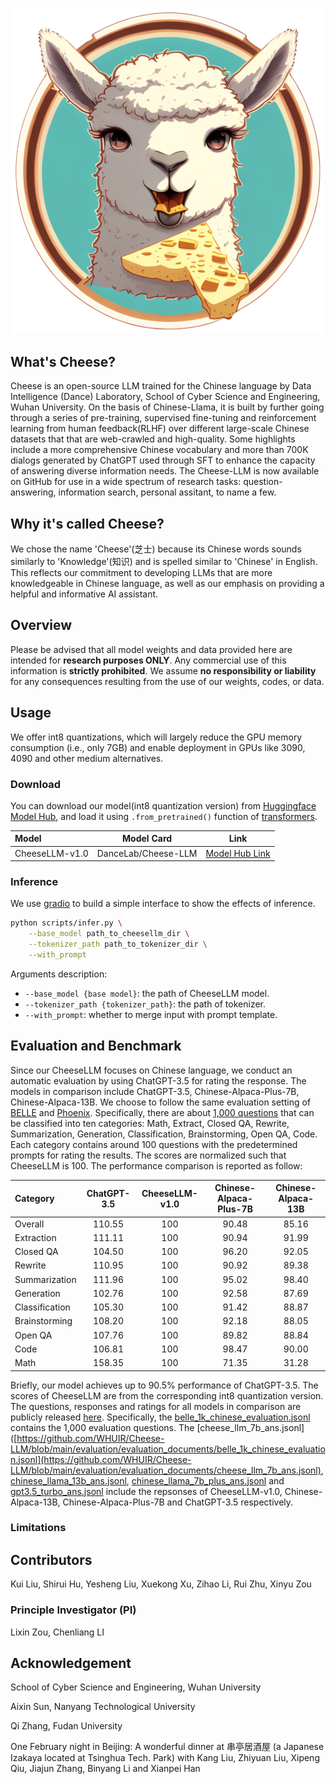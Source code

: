 <p align="center">
<img width="500px" alt="Project Cheese-LLM" src="https://github.com/WHUIR/Cheese-LLM/blob/00b10df37b31aa923cfc0faad175dca64490d41b/Cheese.png">
</p>

## What's Cheese?
Cheese is an open-source LLM trained for the Chinese language by Data Intelligence (Dance) Laboratory, School of Cyber Science and Engineering, Wuhan University. 
On the basis of Chinese-Llama, it is built by further going through a series of pre-training, supervised fine-tuning and reinforcement learning from human feedback(RLHF) over different large-scale Chinese datasets that that are web-crawled and high-quality.
Some highlights include a more comprehensive Chinese vocabulary and more than 700K dialogs generated by ChatGPT used through SFT to enhance the capacity of answering diverse information needs. 
The Cheese-LLM is now available on GitHub for use in a wide spectrum of research tasks: question-answering, information search, personal assitant, to name a few.


## Why it's called Cheese?
We chose the name 'Cheese'(芝士) because its Chinese words sounds similarly to 'Knowledge'(知识) and is spelled similar to 'Chinese' in English. This reflects our commitment to developing LLMs that are more knowledgeable in Chinese language, as well as our emphasis on providing a helpful and informative AI assistant.

## Overview
Please be advised that all model weights and data provided here are intended for **research purposes ONLY**. Any commercial use of this information is **strictly prohibited**. We assume **no responsibility or liability** for any consequences resulting from the use of our weights, codes, or data.

## Usage 
We offer int8 quantizations, which will largely reduce the GPU memory consumption (i.e., only 7GB) and enable deployment in GPUs like 3090, 4090 and other medium alternatives.

### Download

You can download our model(int8 quantization version) from [Huggingface Model Hub](https://huggingface.co/models), and load it using `.from_pretrained()` function of [transformers](https://github.com/huggingface/transformers). 

| Model          | Model Card          | Link                                                         |
| :------------- | ------------------- | ------------------------------------------------------------ |
| CheeseLLM-v1.0 | DanceLab/Cheese-LLM | [Model Hub Link](https://huggingface.co/DanceLab/cheese-llm-v1) |

### Inference

We use [gradio](https://github.com/gradio-app/gradio) to build a simple interface to show the effects of inference.

```bash
python scripts/infer.py \
    --base_model path_to_cheesellm_dir \
    --tokenizer_path path_to_tokenizer_dir \
    --with_prompt
```

Arguments description:

- `--base_model {base model}`: the path of CheeseLLM model.
- `--tokenizer_path {tokenizer_path}`: the path of tokenizer.
- `--with_prompt`: whether to merge input with prompt template.


## Evaluation and Benchmark
Since our CheeseLLM focuses on Chinese language, we conduct an automatic evaluation by using ChatGPT-3.5 for rating the response. The models in comparison include ChatGPT-3.5, Chinese-Alpaca-Plus-7B, Chinese-Alpaca-13B. We choose to follow the same evaluation setting of [BELLE](https://github.com/LianjiaTech/BELLE/tree/main/eval) and [Phoenix](https://github.com/FreedomIntelligence/LLMZoo). Specifically, there are about [1,000 questions](https://github.com/WHUIR/Cheese-LLM/blob/main/evaluation/evaluation_documents/belle_1k_chinese_evaluation.jsonl) that can be classified into ten categories: Math, Extract, Closed QA, Rewrite, Summarization, Generation, Classification, Brainstorming, Open QA, Code. Each category contains around 100 questions with the predetermined prompts for rating the results. The scores are normalized such that CheeseLLM is 100. The performance comparison is reported as follow:

| Category | ChatGPT-3.5 |  CheeseLLM-v1.0  | Chinese-Alpaca-Plus-7B | Chinese-Alpaca-13B |
| :-------- | :------: | :----------: | :----------------: | :-----------------------: |
| Overall | 110.55 | 100 | 90.48 | 85.16 |
| Extraction | 111.11 | 100 | 90.94 | 91.99 |
| Closed QA | 104.50 | 100 | 96.20 | 92.05 |
| Rewrite | 110.95 | 100 | 90.92 | 89.38 |
| Summarization | 111.96 | 100 | 95.02 | 98.40 |
| Generation | 102.76 | 100 | 92.58 | 87.69 |
| Classification | 105.30 | 100 | 91.42 | 88.87 |
| Brainstorming | 108.20 | 100 | 92.18 | 88.05 |
| Open QA | 107.76 | 100 | 89.82 | 88.84 |
| Code | 106.81 | 100 | 98.47 | 90.00 |
| Math | 158.35 | 100 | 71.35 | 31.28 |

Briefly, our model achieves up to 90.5% performance of ChatGPT-3.5. The scores of CheeseLLM are from the corresponding int8 quantization version. 
The questions, responses and ratings for all models in comparison are publicly released [here](https://github.com/WHUIR/Cheese-LLM/tree/main/evaluation/evaluation_documents). 
Specifically, the [belle_1k_chinese_evaluation.jsonl](https://github.com/WHUIR/Cheese-LLM/blob/main/evaluation/evaluation_documents/belle_1k_chinese_evaluation.jsonl) contains the 1,000 evaluation questions. 
The [cheese_llm_7b_ans.jsonl]([https://github.com/WHUIR/Cheese-LLM/blob/main/evaluation/evaluation_documents/belle_1k_chinese_evaluation.jsonl](https://github.com/WHUIR/Cheese-LLM/blob/main/evaluation/evaluation_documents/cheese_llm_7b_ans.jsonl), [chinese_llama_13b_ans.jsonl](https://github.com/WHUIR/Cheese-LLM/blob/main/evaluation/evaluation_documents/chinese_llama_13b_ans.jsonl), [chinese_llama_7b_plus_ans.jsonl](https://github.com/WHUIR/Cheese-LLM/blob/main/evaluation/evaluation_documents/chinese_llama_7b_plus_ans.jsonl) and [gpt3.5_turbo_ans.jsonl](https://github.com/WHUIR/Cheese-LLM/blob/main/evaluation/evaluation_documents/gpt3.5_turbo_ans.jsonl) include the repsonses of CheeseLLM-v1.0, Chinese-Alpaca-13B, Chinese-Alpaca-Plus-7B and ChatGPT-3.5 respectively.


### Limitations


## Contributors
Kui Liu, Shirui Hu, Yesheng Liu, Xuekong Xu, Zihao Li, Rui Zhu, Xinyu Zou
### Principle Investigator (PI)
Lixin Zou, Chenliang LI

## Acknowledgement
School of Cyber Science and Engineering, Wuhan University

Aixin Sun, Nanyang Technological University

Qi Zhang, Fudan University

One February night in Beijing: A wonderful dinner at 串亭居酒屋 (a Japanese Izakaya located at Tsinghua Tech. Park) with Kang Liu, Zhiyuan Liu, Xipeng Qiu, Jiajun Zhang, Binyang Li and Xianpei Han
